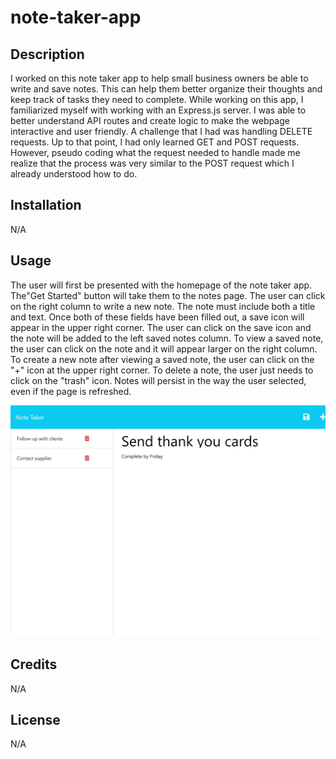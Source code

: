 # note-taker-app

## Description

I worked on this note taker app to help small business owners be able to write and save notes. This can help them better organize their thoughts and keep track of tasks they need to complete. While working on this app, I familiarized myself with working with an Express.js server. I was able to better understand API routes and create logic to make the webpage interactive and user friendly. A challenge that I had was handling DELETE requests. Up to that point, I had only learned GET and POST requests. However, pseudo coding what the request needed to handle made me realize that the process was very similar to the POST request which I already understood how to do.

## Installation

N/A

## Usage

The user will first be presented with the homepage of the note taker app. The"Get Started" button will take them to the notes page. The user can click on the right column to write a new note. The note must include both a title and text. Once both of these fields have been filled out, a save icon will appear in the upper right corner. The user can click on the save icon and the note will be added to the left saved notes column. To view a saved note, the user can click on the note and it will appear larger on the right column. To create a new note after viewing a saved note, the user can click on the "+" icon at the upper right corner. To delete a note, the user just needs to click on the "trash" icon. Notes will persist in the way the user selected, even if the page is refreshed.

![Note Taker App Screenshot](public/assets/images/NoteTakerScreenshot.png)

## Credits

N/A

## License

N/A

